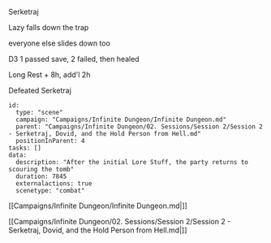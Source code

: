 
Serketraj

Lazy falls down the trap

everyone else slides down too

D3 1 passed save, 2 failed, then healed

Long Rest + 8h, add'l 2h

Defeated Serketraj

```RpgManager4
id: 
  type: "scene"
  campaign: "Campaigns/Infinite Dungeon/Infinite Dungeon.md"
  parent: "Campaigns/Infinite Dungeon/02. Sessions/Session 2/Session 2 - Serketraj, Dovid, and the Hold Person from Hell.md"
  positionInParent: 4
tasks: []
data: 
  description: "After the initial Lore Stuff, the party returns to scouring the tomb"
  duration: 7845
  externalactions: true
  scenetype: "combat"
```

[[Campaigns/Infinite Dungeon/Infinite Dungeon.md|]]

[[Campaigns/Infinite Dungeon/02. Sessions/Session 2/Session 2 - Serketraj, Dovid, and the Hold Person from Hell.md|]]